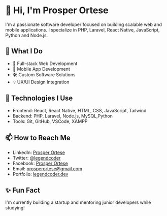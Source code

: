 # 👋 Hi, I'm Prosper Ortese

I'm a passionate software developer focused on building scalable web and mobile applications. I specialize in PHP, Laravel, React Native, JavaScript, Python and Node.js.

## 🚀 What I Do
- 🧠 Full-stack Web Development
- 📱 Mobile App Development
- 🛠️ Custom Software Solutions
- 💡 UX/UI Design Integration

## 🔧 Technologies I Use
- Frontend: React, React Native, HTML, CSS, JavaScript, Tailwind
- Backend: PHP, Laravel, Node.js, MySQL,Python
- Tools: Git, GitHub, VSCode, XAMPP

## 📫 How to Reach Me
- LinkedIn: [Prosper Ortese](https://www.linkedin.com/in/prosper-ortese-543745266?utm_source=share&utm_campaign=share_via&utm_content=profile&utm_medium=android_app)
- Twitter: [@legendcoder](https://x.com/legendcode56454#:~:text=Legend-,Coder,-3%20posts)
- Facebook: [Prosper Ortese](https://www.facebook.com/prosper.ortese.58)
- Email: prosperortese@gmail.com
- Portfolio: [legendcoder.dev](https://prosperdeprogrammer.github.io/prosportfolio/)

## ✨ Fun Fact
I'm currently building a startup and mentoring junior developers while studying!

